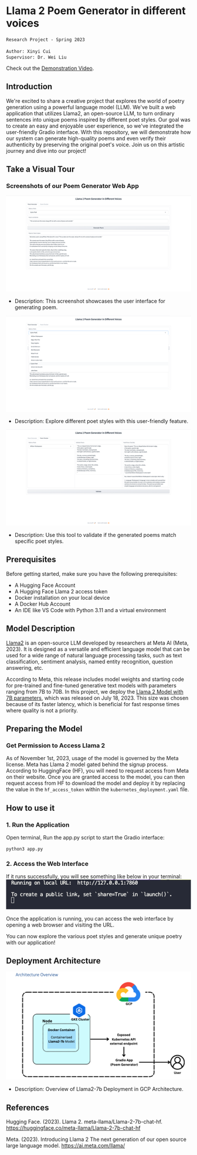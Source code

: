 # Llama 2 Poem Generator in different voices

```
Research Project - Spring 2023

Author: Xinyi Cui 
Supervisor: Dr. Wei Liu
```
Check out the [Demonstration Video](https://drive.google.com/file/d/1YG93mXhW-0ym38fKk-ciLL1MndS5Xh3f/view?usp=sharing).


## Introduction

We're excited to share a creative project that explores the world of poetry generation using a powerful language model (LLM). We've built a web application that utilizes Llama2, an open-source LLM, to turn ordinary sentences into unique poems inspired by different poet styles. Our goal was to create an easy and enjoyable user experience, so we've integrated the user-friendly Gradio interface. With this repository, we will demonstrate how our system can generate high-quality poems and even verify their authenticity by preserving the original poet's voice. Join us on this artistic journey and dive into our project!

## Take a Visual Tour
### Screenshots of our Poem Generator Web App

![Poem Generation Interface](./images/poem-generator.png?raw=true "Poem Generation Interface")
   - Description: This screenshot showcases the user interface for generating poem.

![Poet Styles Selection](./images/poets.png?raw=true "Poet Styles Selection")
   - Description: Explore different poet styles with this user-friendly feature.

![Poem Authenticity Checker](./images/poem-checker.png?raw=true "Poem Authenticity Checker")
   - Description: Use this tool to validate if the generated poems match specific poet styles.


## Prerequisites

Before getting started, make sure you have the following prerequisites:

- A Hugging Face Account
- A Hugging Face Llama 2 access token
- Docker installation on your local device
- A Docker Hub Account
- An IDE like VS Code with Python 3.11 and a virtual environment

## Model Description

[Llama2](https://ai.meta.com/llama/]) is an open-source LLM developed by researchers at Meta AI (Meta, 2023). It is designed as a versatile and efficient language model that can be used for a wide range of natural language processing tasks, such as text classification, sentiment analysis, named entity recognition, question answering, etc.

According to Meta, this release includes model weights and starting code for pre-trained and fine-tuned generative text models with parameters ranging from 7B to 70B. In this project, we deploy the [Llama 2 Model with 7B parameters](https://huggingface.co/meta-llama/Llama-2-7b-chat-hf), which was released on July 18, 2023. This size was chosen because of its faster latency, which is beneficial for fast response times where quality is not a priority.

## Preparing the Model

### Get Permission to Access Llama 2

As of November 1st, 2023, usage of the model is governed by the Meta license. Meta has Llama 2 model gated behind the signup process. According to HuggingFace (HF), you will need to request access from Meta on their website. Once you are granted access to the model, you can then request access from HF to download the model and deploy it by replacing the value in the `hf_access_token` within the `kubernetes_deployment.yaml` file.


## How to use it 
### 1. Run the Application
Open terminal, Run the app.py script to start the Gradio interface:
```
python3 app.py
```

### 2. Access the Web Interface
If it runs successfully, you will see something like below in your terminal:
![url](./images/url.png?raw=true "url")

Once the application is running, you can access the web interface by opening a web browser and visiting the URL.

You can now explore the various poet styles and generate unique poetry with our application!

## Deployment Architecture
![Overview of Llama2-7b Deployment in GCP Architecture](./images/architecture.png?raw=true "Overview of Llama2-7b Deployment in GCP Architecture")
   - Description: Overview of Llama2-7b Deployment in GCP Architecture.


## References
Hugging Face. (2023). Llama 2. meta-llama/Llama-2-7b-chat-hf. https://huggingface.co/meta-llama/Llama-2-7b-chat-hf 

Meta. (2023). Introducing Llama 2 The next generation of our open source large language model. https://ai.meta.com/llama/ 

